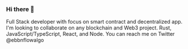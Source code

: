 ### Hi there 👋
Full Stack developer with focus on smart contract and decentralized app.  I'm looking to collaborate on any blockchain and Web3 project. Rust, JavaScript/TypeScript, React, and Node. You can reach me on Twitter @ebbnflowalgo



<!--
**JoeTonDev/JoeTonDev** is a ✨ _special_ ✨ repository because its `README.md` (this file) appears on your GitHub profile.

Here are some ideas to get you started:

- 🔭 I’m currently working on ...
- 🌱 I’m currently learning ...
- 👯 I’m looking to collaborate on ...
- 🤔 I’m looking for help with ...
- 💬 Ask me about ...
- 📫 How to reach me: ...
- 😄 Pronouns: ...
- ⚡ Fun fact: ...
-->
